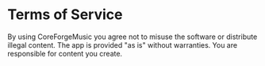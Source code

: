 # Terms of Service

By using CoreForgeMusic you agree not to misuse the software or distribute illegal content. The app is provided "as is" without warranties. You are responsible for content you create.
